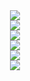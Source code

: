 <div align="center">
	<a href="http://kyrie25.github.io">
		 <img src="https://user-images.githubusercontent.com/77577746/149508180-c75be0e3-1983-4592-9f1d-d58b64f055d4.gif" />
	</a>
</div>
<div align="center">
	<a href="https://discord.com/users/368399721494216706" >  
  		<img src="https://lanyard-profile-readme.vercel.app/api/368399721494216706"  />  
	</a>  
</div>
<div align="center">
	<a href="http://kyrie25.github.io" >  
  		<img src="https://github-readme-stats.vercel.app/api?username=kyrie25&show_icons=true&include_all_commits=true&count_private=true&custom_title=Kyrie's GitHub Stats&theme=react" />  
	</a>
</div>
<div align="center">
	<a href="http://kyrie25.github.io" >  
  		<img src="https://github-readme-stats.vercel.app/api/wakatime?username=kyrie25&theme=react" />  
	</a>
</div>
<div align="center">
	<a href="http://kyrie25.github.io" >  
  		<img src="https://github-readme-stats.vercel.app/api/top-langs/?username=kyrie25&langs_count=10&theme=react" />  
	</a>
</div>
<div align="center">
	<a href="https://hits.seeyoufarm.com">
		<img src="https://hits.seeyoufarm.com/api/count/incr/badge.svg?url=https%3A%2F%2Fgithub.com%2Fkyrie25&count_bg=%2357BDDA&title_bg=%23555555&icon=github.svg&icon_color=%23E7E7E7&title=hits&edge_flat=false"/>
	</a>
</div>
